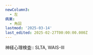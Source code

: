 ```yaml
---
newColumn3:
  - 左
病巣:
  - 角回
lastmod: '2025-03-14'
last_edited: 2025-02-27T00:00:00.000Z
---
```


神経心理検査:: SLTA, WAIS-III
